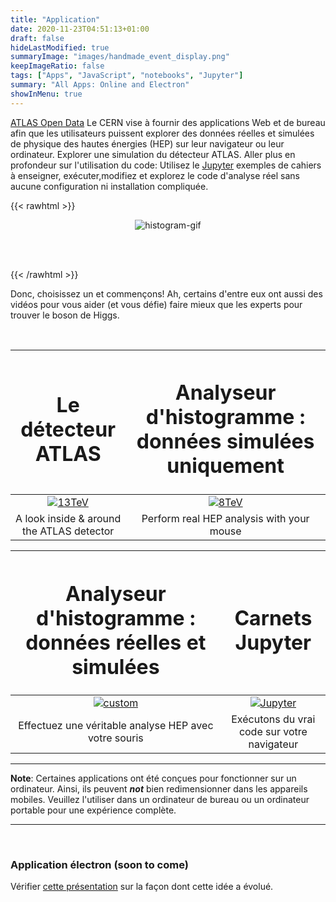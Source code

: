 ```yaml
---
title: "Application"
date: 2020-11-23T04:51:13+01:00
draft: false
hideLastModified: true
summaryImage: "images/handmade_event_display.png"
keepImageRatio: false
tags: ["Apps", "JavaScript", "notebooks", "Jupyter"]
summary: "All Apps: Online and Electron"
showInMenu: true
---
```



[ATLAS Open Data](http://opendata.atlas.cern) Le CERN vise à fournir des applications Web et de bureau afin que les utilisateurs puissent explorer des données réelles et simulées de physique des hautes énergies (HEP) sur leur navigateur ou leur ordinateur. Explorer une simulation du détecteur ATLAS. Aller plus en profondeur sur l'utilisation du code: 
Utilisez le [Jupyter](https://jupyter.org/) exemples de cahiers à enseigner, exécuter,modifiez et explorez le code d'analyse réel sans aucune configuration ni installation compliquée.

{{< rawhtml >}}
<script async src="https://unpkg.com/mermaid@8.2.3/dist/mermaid.min.js"></script>

<CENTER>

<img src="images/opendata-8tev.gif" alt="histogram-gif">

</CENTER>

<br></br>

{{< /rawhtml >}}

Donc, choisissez un et commençons! Ah, certains d'entre eux ont aussi des vidéos pour vous aider (et vous défie) faire mieux que les experts pour trouver le boson de Higgs.

&nbsp;

| <h1><b>Le détecteur ATLAS</b></h1> | <h1><b>Analyseur d'histogramme : données simulées uniquement</b></h1> |
|        :---:        |        :---:       |
| [![13TeV](http://opendata.atlas.cern/DataAndTools/pictures/handmade_event_display.png)](../detector-app/) | [![8TeV](http://opendata.atlas.cern/DataAndTools/pictures/handmade_WAnalysis.png)](../histogram-analyser-02/) |
| A look inside & around the ATLAS detector | Perform real HEP analysis with your mouse |


| <h1><b>Analyseur d'histogramme : données réelles et simulées</b></h1> | <h1><b>Carnets Jupyter</b></h1> |
|        :---:        |        :---:        |
| [![custom](http://opendata.atlas.cern/DataAndTools/pictures/handmade_ROOTbrowser.png)](../histogram-analyser-03/) | [![Jupyter](http://opendata.atlas.cern/DataAndTools/pictures/handmade_visualisation.png)](http://opendata.atlas.cern/release/2020/documentation/notebooks/intro.html) |
|Effectuez une véritable analyse HEP avec votre souris | Exécutons du vrai code sur votre navigateur |


---

**Note**: Certaines applications ont été conçues pour fonctionner sur un ordinateur. Ainsi, ils peuvent ***not*** bien redimensionner dans les appareils mobiles. Veuillez l'utiliser dans un ordinateur de bureau ou un ordinateur portable pour une expérience complète.


---

<br>

### Application électron  (soon to come)
Vérifier [cette présentation](http://universidad.ch/ATLAS/outreach/presentations/March_28_2018/_book/intro.html) sur la façon dont cette idée a évolué.

</br>
